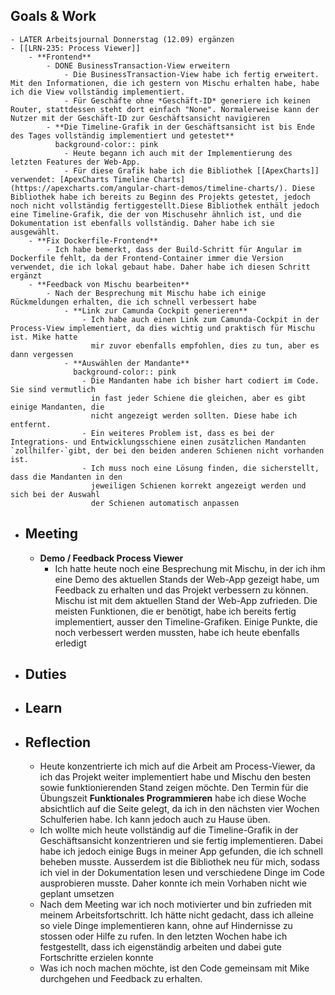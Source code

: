## Goals & Work
	- LATER Arbeitsjournal Donnerstag (12.09) ergänzen
	- [[LRN-235: Process Viewer]]
		- **Frontend**
			- DONE BusinessTransaction-View erweitern
				- Die BusinessTransaction-View habe ich fertig erweitert. Mit den Informationen, die ich gestern von Mischu erhalten habe, habe ich die View vollständig implementiert.
				- Für Geschäfte ohne *Geschäft-ID* generiere ich keinen Router, stattdessen steht dort einfach "None". Normalerweise kann der Nutzer mit der Geschäft-ID zur Geschäftsansicht navigieren
			- **Die Timeline-Grafik in der Geschäftsansicht ist bis Ende des Tages vollständig implementiert und getestet**
			  background-color:: pink
				- Heute begann ich auch mit der Implementierung des letzten Features der Web-App.
				- Für diese Grafik habe ich die Bibliothek [[ApexCharts]] verwendet: [ApexCharts Timeline Charts](https://apexcharts.com/angular-chart-demos/timeline-charts/). Diese Bibliothek habe ich bereits zu Beginn des Projekts getestet, jedoch noch nicht vollständig fertiggestellt.Diese Bibliothek enthält jedoch eine Timeline-Grafik, die der von Mischusehr ähnlich ist, und die Dokumentation ist ebenfalls vollständig. Daher habe ich sie ausgewählt.
		- **Fix Dockerfile-Frontend**
			- Ich habe bemerkt, dass der Build-Schritt für Angular im Dockerfile fehlt, da der Frontend-Container immer die Version verwendet, die ich lokal gebaut habe. Daher habe ich diesen Schritt ergänzt
		- **Feedback von Mischu bearbeiten**
			- Nach der Besprechung mit Mischu habe ich einige Rückmeldungen erhalten, die ich schnell verbessert habe
				- **Link zur Camunda Cockpit generieren**
					- Ich habe auch einen Link zum Camunda-Cockpit in der Process-View implementiert, da dies wichtig und praktisch für Mischu ist. Mike hatte 
					  mir zuvor ebenfalls empfohlen, dies zu tun, aber es dann vergessen
				- **Auswählen der Mandante**
				  background-color:: pink
					- Die Mandanten habe ich bisher hart codiert im Code. Sie sind vermutlich 
					  in fast jeder Schiene die gleichen, aber es gibt einige Mandanten, die 
					  nicht angezeigt werden sollten. Diese habe ich entfernt.
					- Ein weiteres Problem ist, dass es bei der Integrations- und Entwicklungsschiene einen zusätzlichen Mandanten `zollhilfer-`gibt, der bei den beiden anderen Schienen nicht vorhanden ist.
					- Ich muss noch eine Lösung finden, die sicherstellt, dass die Mandanten in den 
					  jeweiligen Schienen korrekt angezeigt werden und sich bei der Auswahl 
					  der Schienen automatisch anpassen
- ## Meeting
	- **Demo / Feedback Process Viewer**
		- Ich hatte heute noch eine Besprechung mit Mischu, in der ich ihm eine Demo des aktuellen Stands der Web-App gezeigt habe, um Feedback zu erhalten und das Projekt verbessern zu können. Mischu ist mit dem aktuellen Stand der Web-App zufrieden. Die meisten Funktionen, die er benötigt, habe ich bereits fertig implementiert, ausser den Timeline-Grafiken. Einige Punkte, die noch verbessert werden mussten, habe ich heute ebenfalls erledigt
- ## Duties
- ## Learn
- ## Reflection
	- Heute konzentrierte ich mich auf die Arbeit am Process-Viewer, da ich das Projekt weiter implementiert habe und Mischu den besten sowie funktionierenden Stand zeigen möchte. Den Termin für die Übungszeit **Funktionales Programmieren** habe ich diese Woche absichtlich auf die Seite gelegt, da ich in den nächsten vier Wochen Schulferien habe. Ich kann jedoch auch zu Hause üben.
	- Ich wollte mich heute vollständig auf die Timeline-Grafik in der Geschäftsansicht konzentrieren und sie fertig implementieren. Dabei habe ich jedoch einige Bugs in meiner App gefunden, die ich schnell beheben  musste. Ausserdem ist die Bibliothek neu für mich, sodass ich viel in der
	  Dokumentation lesen und verschiedene Dinge im Code ausprobieren musste. Daher konnte ich mein Vorhaben nicht wie geplant umsetzen
	- Nach dem Meeting war ich noch motivierter und bin zufrieden mit meinem Arbeitsfortschritt. Ich hätte nicht gedacht, dass ich alleine so viele Dinge implementieren kann, ohne auf Hindernisse zu stossen oder Hilfe zu rufen. In den letzten Wochen habe ich festgestellt, dass ich eigenständig arbeiten und dabei gute Fortschritte erzielen konnte
	- Was ich noch machen möchte, ist den Code gemeinsam mit Mike durchgehen und Feedback zu erhalten.